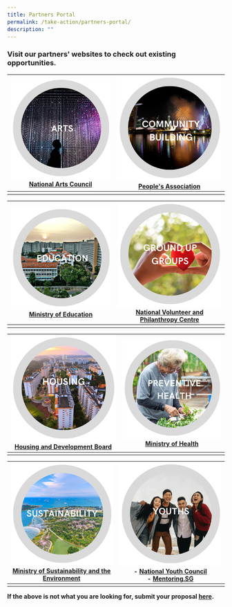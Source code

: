 ```yaml
---
title: Partners Portal
permalink: /take-action/partners-portal/
description: ""
---
```

### Visit our partners' websites to check out existing opportunities. 

|![](/images/Partners%20portal/2_arts.png)<br>[National Arts Council](https://nac.gov.sg)|![](/images/Partners%20portal/3_communitybuilding.png)<br>[People's Association](https://pa.gov.sg)|
| -------- | -------- |
|    |    |

|![](/images/Partners%20portal/1_education.png)<br>[Ministry of Education](https://moe.gov.sg)|![](/images/Partners%20portal/7_groundupgroups.png)<br>[National Volunteer and Philanthropy Centre](https://cityofgood.sg)|
| -------- | -------- |
|    |    |

|![](/images/Partners%20portal/8_housing.png)<br>[Housing and Development Board](https://hdb.gov.sg) |![](/images/Partners%20portal/4_preventivehealth.png)<br>[Ministry of Health](https://moh.gov.sg) |
| -------- | -------- |
|    |    |

| ![](/images/Partners%20portal/6_sustainability.png)<br>[Ministry of Sustainability and the Environment](https://mse.gov.sg)|![](/images/Partners%20portal/5_youths.png)<br>- [National Youth Council](https://nyc.gov.sg)<br>- [Mentoring.SG](https://mentoring.sg/)|
| -------- | -------- |
|    |    |

**If the above is not what you are looking for, submit your proposal [here](https://go.gov.sg/takeactiontoday).**